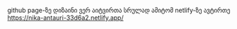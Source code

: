 github page-ზე დიზაინი ვერ აიტვირთა სრულად ამიტომ netlify-ზე ავტირთე
https://nika-antauri-33d6a2.netlify.app/
